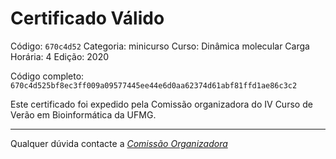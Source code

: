 # Certificado Válido

Código: `670c4d52`
Categoria: minicurso
Curso: Dinâmica molecular
Carga Horária: 4
Edição: 2020


Código completo: `670c4d525bf8ec3ff009a09577445ee44e6d0aa62374d61abf81ffd1ae86c3c2`


Este certificado foi expedido pela Comissão organizadora do IV Curso de Verão em Bioinformática da UFMG.

----

Qualquer dúvida contacte a [_Comissão Organizadora_](<mailto:cursobioinfoufmg@gmail.com$subject=[Certificados]>)

